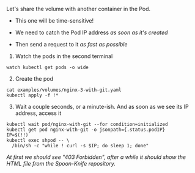 Let's share the volume with another container in the Pod.

- This one will be time-sensitive!

- We need to catch the Pod IP address *as soon as it's created*

- Then send a request to it *as fast as possible*

1. Watch the pods in the second terminal

```execute-2
watch kubectl get pods -o wide
```

2. Create the pod

```execute
cat examples/volumes/nginx-3-with-git.yaml
kubectl apply -f !*
```

3. Wait a couple seconds, or a minute-ish. And as soon as we see its IP address, access it

```execute
kubectl wait pod/nginx-with-git --for condition=initialized
kubectl get pod nginx-with-git -o jsonpath={.status.podIP}
IP=$(!!)
kubectl exec shpod -- \
  /bin/sh -c "while ! curl -s $IP; do sleep 1; done"
```

*At first we should see "403 Forbidden", after a while it should show the HTML file from the Spoon-Knife repository.*
